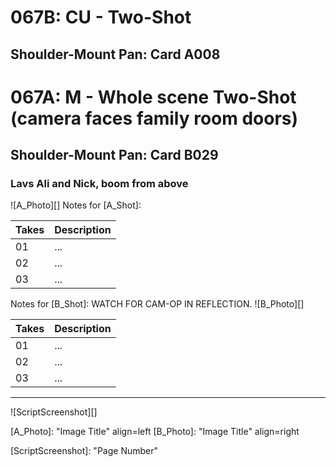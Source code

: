 # 067B: CU - Two-Shot
## Shoulder-Mount Pan: Card A008

# 067A: M - Whole scene Two-Shot (camera faces family room doors)
## Shoulder-Mount Pan: Card B029

### Lavs Ali and Nick, boom from above

![A_Photo][]
Notes for [A_Shot]: 

| Takes | Description |
|:---|:----|
| 01 | ... |
| 02 | ... |
| 03 | ... |

Notes for [B_Shot]: WATCH FOR CAM-OP IN REFLECTION.
![B_Photo][]

| Takes | Description |
|:---|:----|
| 01 | ... |
| 02 | ... |
| 03 | ... |

----

![ScriptScreenshot][]


[A_Photo]:  "Image Title" align=left
[B_Photo]:  "Image Title" align=right

[ScriptScreenshot]: "Page Number"